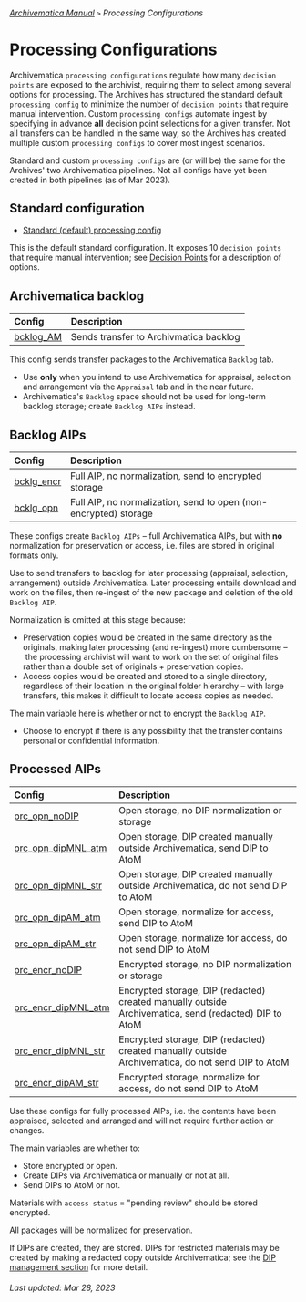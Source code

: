 ###### [Archivematica Manual](../README.md) `>` Processing Configurations

# Processing Configurations
Archivematica `processing configurations` regulate how many `decision points` are exposed to the archivist, requiring them to select among several options for processing. The Archives has structured the standard default `processing config` to minimize the number of `decision points` that require manual intervention. Custom `processing configs` automate ingest by specifying in advance **all** decision point selections for a given transfer. Not all transfers can be handled in the same way, so the Archives has created multiple custom `processing configs` to cover most ingest scenarios.

Standard and custom `processing configs` are (or will be) the same for the Archives' two Archivematica pipelines. Not all configs have yet been created in both pipelines (as of Mar 2023).

## Standard configuration
- [Standard (default) processing config](standard.md)

This is the default standard configuration. It exposes 10 `decision points` that require manual intervention; see [Decision Points](../ingest-guidelines/decisions-points.md) for a description of options.

## Archivematica backlog
| Config | Description |
|:---	   |:---         |
| [bcklog_AM](bcklg-am.md) | Sends transfer to Archivmatica backlog |

This config sends transfer packages to the Archivematica `Backlog` tab.
- Use **only** when you intend to use Archivematica for appraisal, selection and arrangement via the `Appraisal` tab and in the near future.
- Archivematica's `Backlog` space should not be used for long-term backlog storage; create `Backlog AIPs` instead.

## Backlog AIPs
| Config | Description |
|:---	   |:---         |
| [bcklg_encr](bcklg-encr.md) | Full AIP, no normalization, send to encrypted storage |
| [bcklg_opn](bcklg-opn.md) | Full AIP, no normalization, send to open (non-encrypted) storage |

These configs create `Backlog AIPs` – full Archivematica AIPs, but with **no** normalization for preservation or access, i.e. files are stored in original formats only.

Use to send transfers to backlog for later processing (appraisal, selection, arrangement) outside Archivematica. Later processing entails download and work on the files, then re-ingest of the new package and deletion of the old `Backlog AIP`.

Normalization is omitted at this stage because:
- Preservation copies would be created in the same directory as the originals, making later processing (and re-ingest) more cumbersome – the processing archivist will want to work on the set of original files rather than a double set of originals + preservation copies.
- Access copies would be created and stored to a single directory, regardless of their location in the original folder hierarchy – with large transfers, this makes it difficult to locate access copies as needed.

The main variable here is whether or not to encrypt the `Backlog AIP`.
- Choose to encrypt if there is any possibility that the transfer contains personal or confidential information.

## Processed AIPs
| Config | Description |
|:---	   |:---         |
| [prc_opn_noDIP](prc-opn-nodip.md) | Open storage, no DIP normalization or storage |
| [prc_opn_dipMNL_atm](prc-opn-dipmnl-atm.md) | Open storage, DIP created manually outside Archivematica, send DIP to AtoM |
| [prc_opn_dipMNL_str](prc-opn-dipmnl-str.md) | Open storage, DIP created manually outside Archivematica, do not send DIP to AtoM |
| [prc_opn_dipAM_atm](prc-opn-dipam-atm.md) | Open storage, normalize for access, send DIP to AtoM |
| [prc_opn_dipAM_str](prc-opn-dipam-str.md) | Open storage, normalize for access, do not send DIP to AtoM |
| [prc_encr_noDIP](prc-encr-nodip.md) | Encrypted storage, no DIP normalization or storage |
| [prc_encr_dipMNL_atm](prc-encr-dipmnl-atm.md) | Encrypted storage, DIP (redacted) created manually outside Archivematica, send (redacted) DIP to AtoM |
| [prc_encr_dipMNL_str](prc-encr-dipmnl-str) | Encrypted storage, DIP (redacted) created manually outside Archivematica, do not send DIP to AtoM |
| [prc_encr_dipAM_str](prc-encr-dipam-str.md) | Encrypted storage, normalize for access, do not send DIP to AtoM |

Use these configs for fully processed AIPs, i.e. the contents have been appraised, selected and arranged and will not require further action or changes.

The main variables are whether to:
- Store encrypted or open.
- Create DIPs via Archivematica or manually or not at all.
- Send DIPs to AtoM or not.

Materials with `access status` = "pending review" should be stored encrypted.

All packages will be normalized for preservation.

If DIPs are created, they are stored. DIPs for restricted materials may be created by making a redacted copy outside Archivematica; see the [DIP management section](../dip-management/overview.md) for more detail.

###### Last updated: Mar 28, 2023
